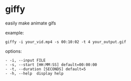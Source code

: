 giffy
=====

easily make animate gifs

example:

```
giffy -i your_vid.mp4 -s 00:10:02 -t 4 your_output.gif
```

options:
```
- -i, --input FILE
- -s, --start [HH:MM:SS] default=00:00:00
- -t, --duration [SECONDS] default=5
- -h, --help  display help
```
